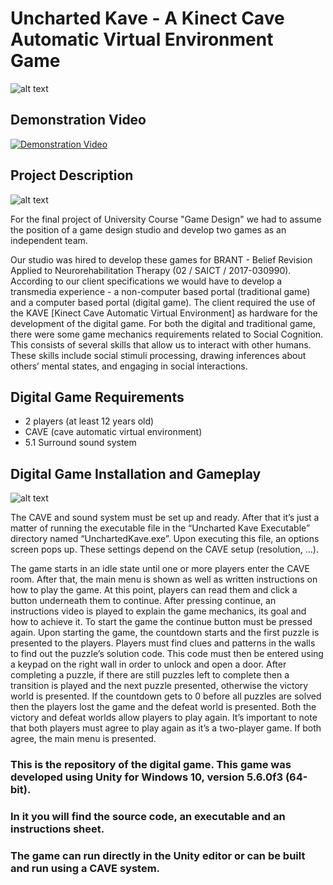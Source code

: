 # Uncharted Kave - A Kinect Cave Automatic Virtual Environment Game

![alt text](https://github.com/dcx2202/UnchartedKave/blob/master/readme_imgs/main_menu.png)


## Demonstration Video

[![Demonstration Video](https://img.youtube.com/vi/JwBWDiGU_tk/0.jpg)](https://www.youtube.com/watch?v=JwBWDiGU_tk)


## Project Description

![alt text](https://github.com/dcx2202/UnchartedKave/blob/master/readme_imgs/project_description_section.png)

For the final project of University Course "Game Design" we had to assume the position of a game design studio and develop two games as an independent team. 

Our studio was hired to develop these games for BRANT - Belief Revision Applied to Neurorehabilitation Therapy (02 / SAICT / 2017-030990). According to our client specifications we would have to develop a transmedia experience - a non-computer based portal (traditional game) and a computer based portal (digital game). The client required the use of the KAVE [Kinect Cave Automatic Virtual Environment] as hardware for the development of the digital game. For both the digital and traditional game, there were some game mechanics requirements related to Social Cognition. This consists of several skills that allow us to interact with other humans. These skills include social stimuli processing, drawing inferences about others’ mental states, and engaging in social interactions.


## Digital Game Requirements

-	2 players (at least 12 years old)
-	CAVE (cave automatic virtual environment)
-	5.1 Surround sound system


## Digital Game Installation and Gameplay

![alt text](https://github.com/dcx2202/UnchartedKave/blob/master/readme_imgs/digital_game_section.png)

The CAVE and sound system must be set up and ready. After that it’s just a matter of running the executable file in the “Uncharted Kave Executable” directory named “UnchartedKave.exe”. Upon executing this file, an options screen pops up. These settings depend on the CAVE setup (resolution, …).

The game starts in an idle state until one or more players enter the CAVE room. 
After that, the main menu is shown as well as written instructions on how to play the game. At this point, players can read them and click a button underneath them to continue. After pressing continue, an instructions video is played to explain the game mechanics, its goal and how to achieve it. To start the game the continue button must be pressed again.
Upon starting the game, the countdown starts and the first puzzle is presented to the players. Players must find clues and patterns in the walls to find out the puzzle’s solution code. This code must then be entered using a keypad on the right wall in order to unlock and open a door. After completing a puzzle, if there are still puzzles left to complete then a transition is played and the next puzzle presented, otherwise the victory world is presented. If the countdown gets to 0 before all puzzles are solved then the players lost the game and the defeat world is presented.
Both the victory and defeat worlds allow players to play again. It’s important to note that both players must agree to play again as it’s a two-player game. If both agree, the main menu is presented.


### This is the repository of the digital game. This game was developed using Unity for Windows 10, version 5.6.0f3 (64-bit).
### In it you will find the source code, an executable and an instructions sheet.
### The game can run directly in the Unity editor or can be built and run using a CAVE system.
